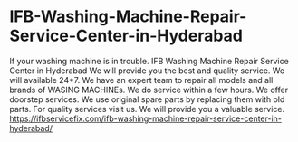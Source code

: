 # IFB-Washing-Machine-Repair-Service-Center-in-Hyderabad
 If your washing machine is in trouble. IFB Washing Machine Repair Service Center in Hyderabad We will provide you the best and quality service. We will available 24*7. We have an expert team to repair all models and all brands of WASING MACHINEs. We do service within a few hours. We offer doorstep services. We use original spare parts by replacing them with old parts. For quality services visit us. We will provide you a valuable service. https://ifbservicefix.com/ifb-washing-machine-repair-service-center-in-hyderabad/
